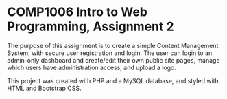 # COMP1006 Intro to Web Programming, Assignment 2

The purpose of this assignment is to create a simple Content Management System, with secure user registration and login. The user can login to an admin-only dashboard and create/edit their own public site pages, manage which users have administration access, and upload a logo.

This project was created with PHP and a MySQL database, and styled with HTML and Bootstrap CSS.
